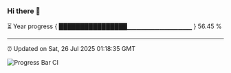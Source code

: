 ### Hi there 👋

⏳ Year progress { ████████████████▁▁▁▁▁▁▁▁▁▁▁▁▁▁ } 56.45 %

---

⏰ Updated on Sat, 26 Jul 2025 01:18:35 GMT

![Progress Bar CI](https://github.com/liununu/liununu/workflows/Progress%20Bar%20CI/badge.svg)
